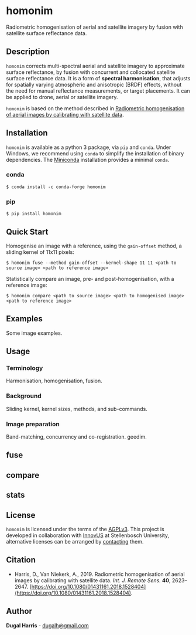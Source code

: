 # homonim

Radiometric homogenisation of aerial and satellite imagery by fusion with satellite surface reflectance data.  

## Description

`homonim` corrects multi-spectral aerial and satellite imagery to approximate surface reflectance, by fusion with concurrent and collocated satellite surface reflectance data.  It is a form of **spectral harmonisation**, that  adjusts for spatially varying atmospheric and anisotropic (BRDF) effects, without the need for manual reflectance measurements, or target placements.  It can be applied to drone, aerial or satellite imagery.  

`homonim` is based on the method described
in [Radiometric homogenisation of aerial images by calibrating with satellite data](https://www.researchgate.net/publication/328317307_Radiometric_homogenisation_of_aerial_images_by_calibrating_with_satellite_data).   

## Installation
`homonim` is available as a python 3 package, via `pip` and `conda`.  Under Windows, we recommend using `conda` to simplify the installation of binary dependencies.  The [Miniconda](https://docs.conda.io/en/latest/miniconda.html) installation provides a minimal `conda`.
### conda
```shell
$ conda install -c conda-forge homonim
```
### pip
```shell
$ pip install homonim
```
## Quick Start
Homogenise an image with a reference, using the `gain-offset` method, a sliding kernel of 11x11 pixels:
```shell
$ homonim fuse --method gain-offset --kernel-shape 11 11 <path to source image> <path to reference image> 
```
Statistically compare an image, pre- and post-homogenisation, with a reference image:
```shell
$ homonim compare <path to source image> <path to homogenised image> <path to reference image>
```

## Examples
Some image examples.  
## Usage
### Terminology
Harmonisation, homogenisation, fusion.  
### Background
Sliding kernel, kernel sizes, methods, and sub-commands.
### Image preparation
Band-matching, concurrency and co-registration.  geedim.
## fuse
## compare
## stats


## License
`homonim` is licensed under the terms of the [AGPLv3](https://www.gnu.org/licenses/agpl-3.0.en.html).  This project is developed in collaboration with [InnovUS](https://www.innovus.co.za/) at Stellenbosch University, alternative licenses can be arranged by [contacting](mailto:sjdewet@sun.ac.za) them.

## Citation
- Harris, D., Van Niekerk, A., 2019. Radiometric homogenisation of aerial images by calibrating with satellite data. *Int. J. Remote Sens.* **40**, 2623–2647. [https://doi.org/10.1080/01431161.2018.1528404](https://doi.org/10.1080/01431161.2018.1528404). 

## Author
**Dugal Harris** - [dugalh@gmail.com](mailto:dugalh@gmail.com)
